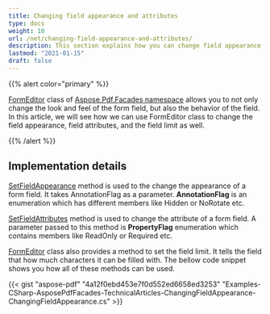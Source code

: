 ```yaml
---
title: Changing field appearance and attributes
type: docs
weight: 10
url: /net/changing-field-appearance-and-attributes/
description: This section explains how you can change field appearance and attributes with FormEditor Class.
lastmod: "2021-01-15"
draft: false
---
```


{{% alert color="primary" %}}

[FormEditor](http://www.aspose.com/api/net/pdf/aspose.pdf.facades/FormEditor) class of [Aspose.Pdf.Facades namespace](https://apireference.aspose.com/pdf/net/aspose.pdf.facades) allows you to not only change the look and feel of the form field, but also the behavior of the field. In this article, we will see how we can use FormEditor class to change the field appearance, field attributes, and the field limit as well.

{{% /alert %}}

## Implementation details

[SetFieldAppearance](http://www.aspose.com/api/net/pdf/aspose.pdf.facades/formeditor/methods/setfieldappearance) method is used to the change the appearance of a form field. It takes AnnotationFlag as a parameter. **AnnotationFlag** is an enumeration which has different members like Hidden or NoRotate etc.

[SetFieldAttributes](http://www.aspose.com/api/net/pdf/aspose.pdf.facades/formeditor/methods/setfieldattribute) method is used to change the attribute of a form field. A parameter passed to this method is **PropertyFlag** enumeration which contains members like ReadOnly or Required etc.

[FormEditor](http://www.aspose.com/api/net/pdf/aspose.pdf.facades/FormEditor) class also provides a method to set the field limit. It tells the field that how much characters it can be filled with. The bellow code snippet shows you how all of these methods can be used.



{{< gist "aspose-pdf" "4a12f0ebd453e7f0d552ed6658ed3253" "Examples-CSharp-AsposePdfFacades-TechnicalArticles-ChangingFieldAppearance-ChangingFieldAppearance.cs" >}}
